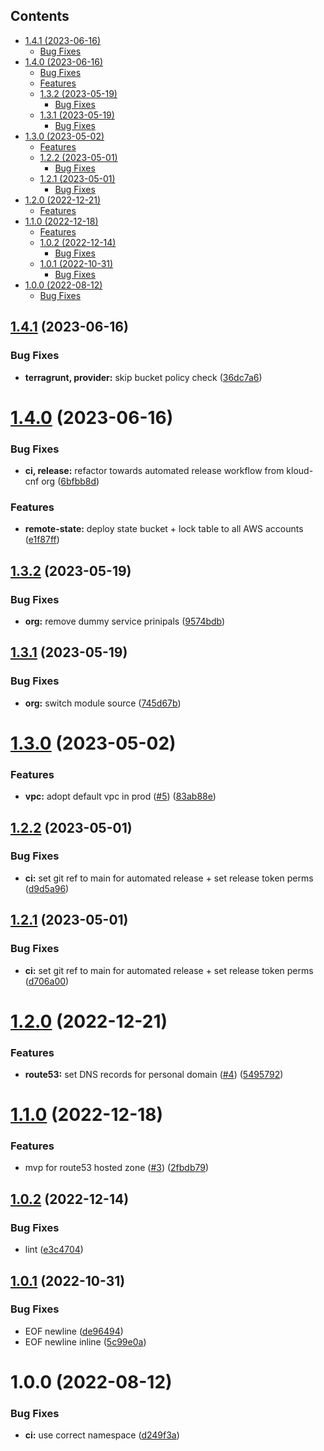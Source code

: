 <!-- START doctoc generated TOC please keep comment here to allow auto update -->
<!-- DON'T EDIT THIS SECTION, INSTEAD RE-RUN doctoc TO UPDATE -->
## Contents

  - [1.4.1 (2023-06-16)](#141-2023-06-16)
    - [Bug Fixes](#bug-fixes)
- [1.4.0 (2023-06-16)](#140-2023-06-16)
    - [Bug Fixes](#bug-fixes-1)
    - [Features](#features)
  - [1.3.2 (2023-05-19)](#132-2023-05-19)
    - [Bug Fixes](#bug-fixes-2)
  - [1.3.1 (2023-05-19)](#131-2023-05-19)
    - [Bug Fixes](#bug-fixes-3)
- [1.3.0 (2023-05-02)](#130-2023-05-02)
    - [Features](#features-1)
  - [1.2.2 (2023-05-01)](#122-2023-05-01)
    - [Bug Fixes](#bug-fixes-4)
  - [1.2.1 (2023-05-01)](#121-2023-05-01)
    - [Bug Fixes](#bug-fixes-5)
- [1.2.0 (2022-12-21)](#120-2022-12-21)
    - [Features](#features-2)
- [1.1.0 (2022-12-18)](#110-2022-12-18)
    - [Features](#features-3)
  - [1.0.2 (2022-12-14)](#102-2022-12-14)
    - [Bug Fixes](#bug-fixes-6)
  - [1.0.1 (2022-10-31)](#101-2022-10-31)
    - [Bug Fixes](#bug-fixes-7)
- [1.0.0 (2022-08-12)](#100-2022-08-12)
    - [Bug Fixes](#bug-fixes-8)

<!-- END doctoc generated TOC please keep comment here to allow auto update -->

## [1.4.1](https://github.com/kolvin/kloud/compare/v1.4.0...v1.4.1) (2023-06-16)


### Bug Fixes

* **terragrunt, provider:** skip bucket policy check ([36dc7a6](https://github.com/kolvin/kloud/commit/36dc7a67ab2514bc0491ed583e722cf294b3a570))

# [1.4.0](https://github.com/kolvin/kloud/compare/v1.3.2...v1.4.0) (2023-06-16)


### Bug Fixes

* **ci, release:** refactor towards automated release workflow from kloud-cnf org ([6bfbb8d](https://github.com/kolvin/kloud/commit/6bfbb8dc8aec7894f3243defc22207a3e84ad972))


### Features

* **remote-state:** deploy state bucket + lock table to all AWS accounts ([e1f87ff](https://github.com/kolvin/kloud/commit/e1f87ff1c2302981c53bc64273d47627002bc5d9))

## [1.3.2](https://github.com/kolvin/kloud/compare/v1.3.1...v1.3.2) (2023-05-19)


### Bug Fixes

* **org:** remove dummy service prinipals ([9574bdb](https://github.com/kolvin/kloud/commit/9574bdb6694eb24c19a68379ea45726744dacfc9))

## [1.3.1](https://github.com/kolvin/kloud/compare/v1.3.0...v1.3.1) (2023-05-19)


### Bug Fixes

* **org:** switch module source ([745d67b](https://github.com/kolvin/kloud/commit/745d67b5c79a40a19fd4d0787afb55822d11d5d4))

# [1.3.0](https://github.com/kolvin/kloud/compare/v1.2.2...v1.3.0) (2023-05-02)


### Features

* **vpc:** adopt default vpc in prod ([#5](https://github.com/kolvin/kloud/issues/5)) ([83ab88e](https://github.com/kolvin/kloud/commit/83ab88ed16480bfcde392e7aa8c8a7f38ee24585))

## [1.2.2](https://github.com/kolvin/kloud/compare/v1.2.1...v1.2.2) (2023-05-01)


### Bug Fixes

* **ci:** set git ref to main for automated release + set release token perms ([d9d5a96](https://github.com/kolvin/kloud/commit/d9d5a96f96c52e3874491692c672a6a24eb8b89b))

## [1.2.1](https://github.com/kolvin/kloud/compare/v1.2.0...v1.2.1) (2023-05-01)


### Bug Fixes

* **ci:** set git ref to main for automated release + set release token perms ([d706a00](https://github.com/kolvin/kloud/commit/d706a004487b6ce76245bccf62a123fd15c2cb0d))

# [1.2.0](https://github.com/kolvin/kloud/compare/v1.1.0...v1.2.0) (2022-12-21)


### Features

* **route53:** set DNS records for personal domain ([#4](https://github.com/kolvin/kloud/issues/4)) ([5495792](https://github.com/kolvin/kloud/commit/549579207d2216eb7d86055cc5aec20731a0300f))

# [1.1.0](https://github.com/kolvin/kloud/compare/v1.0.2...v1.1.0) (2022-12-18)


### Features

* mvp for route53 hosted zone ([#3](https://github.com/kolvin/kloud/issues/3)) ([2fbdb79](https://github.com/kolvin/kloud/commit/2fbdb79f096f49c5895520ac8c45518e685212f9))

## [1.0.2](https://github.com/kolvin/kloud/compare/v1.0.1...v1.0.2) (2022-12-14)


### Bug Fixes

* lint ([e3c4704](https://github.com/kolvin/kloud/commit/e3c470463763ce6545fb01ddc3a39acd566c2764))

## [1.0.1](https://github.com/kolvin/kloud/compare/v1.0.0...v1.0.1) (2022-10-31)


### Bug Fixes

* EOF newline ([de96494](https://github.com/kolvin/kloud/commit/de9649494f81b14dcb18aa02c7429c93f3391bce))
* EOF newline inline ([5c99e0a](https://github.com/kolvin/kloud/commit/5c99e0ac950a1e851fc030008db61a004e450a00))

# 1.0.0 (2022-08-12)


### Bug Fixes

* **ci:** use correct namespace ([d249f3a](https://github.com/kolvin/kloud-aws/commit/d249f3ac7dd44826d3ec9617e71fc46c3b20e3db))
